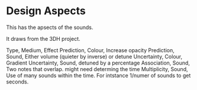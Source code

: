 # Design Aspects

This has the apsects of the sounds. 

It draws from the 3DH project. 

Type, Medium, Effect
Prediction, Colour, Increase opacity
Prediction, Sound, Either volume (quieter by inverse) or detune
Uncertainty, Colour, Gradient
Uncertainty, Sound, detuned by a percentage
Association, Sound, Two notes that overlap. might need determing the time 
Multiplicity, Sound, Use of many sounds within the time. For intstance 1/numer of sounds to get seconds. 